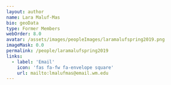 ```yaml
---
layout: author
name: Lara Maluf-Mas
bio: geoData
type: Former Members
webOrder: 8.0
avatar: /assets/images/peopleImages/laramalufspring2019.png
imageMask: 0.0
permalink: /people/laramalufspring2019
links:
  - label: 'Email'
    icon: 'fas fa-fw fa-envelope square'
    url: mailto:lmalufmas@email.wm.edu
---
```

